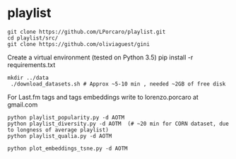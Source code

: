 # playlist

```
git clone https://github.com/LPorcaro/playlist.git
cd playlist/src/
git clone https://github.com/oliviaguest/gini
```

Create a virtual environment (tested on Python 3.5)
pip install -r requirements.txt

 ```
 mkdir ../data
  ./download_datasets.sh # Approx ~5-10 min , needed ~2GB of free disk
```

For Last.fm tags and tags embeddings write to lorenzo.porcaro at gmail.com

```
python playlist_popularity.py -d AOTM
python playlist_diversity.py -d AOTM  (# ~20 min for CORN dataset, due to longness of average playlist) 
python playlist_qualia.py -d AOTM 

python plot_embeddings_tsne.py -d AOTM
```
